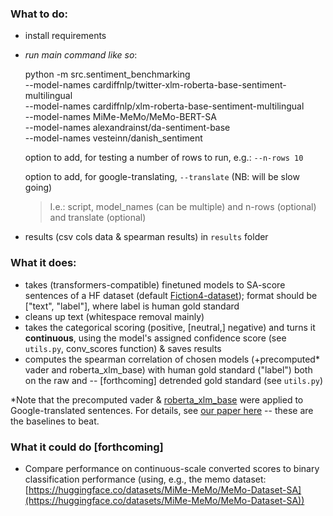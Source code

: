 ### What to do:

- install requirements
- *run main command like so*:

    python -m src.sentiment_benchmarking \
    --model-names cardiffnlp/twitter-xlm-roberta-base-sentiment-multilingual \
    --model-names cardiffnlp/xlm-roberta-base-sentiment-multilingual \
    --model-names MiMe-MeMo/MeMo-BERT-SA \
    --model-names alexandrainst/da-sentiment-base \
    --model-names vesteinn/danish_sentiment

    option to add, for testing a number of rows to run, e.g.: ```--n-rows 10``` 

    option to add, for google-translating, ```--translate``` (NB: will be slow going)
    
    > I.e.: script, model_names (can be multiple) and n-rows (optional) and translate (optional)

- results (csv cols data & spearman results) in ```results``` folder

### What it does:
- takes (transformers-compatible) finetuned models to SA-score sentences of a HF dataset (default [Fiction4-dataset](https://huggingface.co/datasets/chcaa/fiction4sentiment)); format should be ["text", "label"], where label is human gold standard
- cleans up text (whitespace removal mainly)
- takes the categorical scoring (positive, [neutral,] negative) and turns it **continuous**, using the model's assigned confidence score (see ```utils.py```, conv_scores function) & saves results
- computes the spearman correlation of chosen models (+precomputed* vader and roberta_xlm_base) with human gold standard ("label") both on the raw and -- [forthcoming] detrended gold standard (see ```utils.py```)


*Note that the precomputed vader & [roberta_xlm_base](https://huggingface.co/cardiffnlp/twitter-xlm-roberta-base-sentiment) were applied to Google-translated sentences. For details, see [our paper here](https://aclanthology.org/2024.wassa-1.15.pdf) -- these are the baselines to beat.


### What it could do [forthcoming]
- Compare performance on continuous-scale converted scores to binary classification performance (using, e.g., the memo dataset: [https://huggingface.co/datasets/MiMe-MeMo/MeMo-Dataset-SA](https://huggingface.co/datasets/MiMe-MeMo/MeMo-Dataset-SA))
